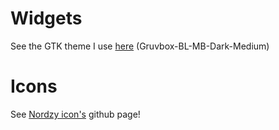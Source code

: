 # Widgets
See the GTK theme I use [here](https://www.gnome-look.org/p/1681313) (Gruvbox-BL-MB-Dark-Medium)

# Icons
See [Nordzy icon's](https://github.com/YaLTeR/niri]https://github.com/MolassesLover/Nordzy-icon) github page!

